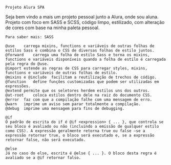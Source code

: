     Projeto Alura SPA
Seja bem vindo a mais um projeto pessoal junto a Alura, onde sou aluna.
Projeto com foco em SASS e SCSS, código limpo, estilizado, com alteração de cores com base na minha paleta pessoal.

    Para saber mais: SASS
    
    @use	carrega mixins, functions e variáveis de outras folhas de estilos Sass e combina o CSS de diversas folhas de estilo juntos.
    @forward	carrega uma folha de estilo Sass e torna os mixins, functions e variáveis disponíveis quando a folha de estilo é carregada pela regra do @use.
    @import	estende as regras de CSS para carregar styles, mixins, functions e variáveis de outras folhas de estilo.
    @mixins e @include	facilitam a reutilização de trechos de código.
    @function	define funções customizadas que podem ser utilizadas em expressões.
    @extend	permite que os seletores herdem estilos uns dos outros.
    @at-root	coloca estilos dentro dele na raiz do documento CSS.
    @error	faz com que a compilação falhe com uma mensagem de erro.
    @warn	imprime um aviso sem parar totalmente a compilação.
    @debug	imprime uma mensagem para fins de debugging.

    @if
    O padrão de escrita do if é @if <expression> { ... }, que controla se seu bloco é avaliado ou não (incluindo a emissão de qualquer estilo como CSS). A expressão geralmente retorna true ou false —se a expressão retornar true, o bloco será executado e, se a expressão retornar false, não será executado.
    
    @else
    Já no caso do else, escrita é @else { ... }. O bloco desta regra é avaliado se a @if retornar falso.
  



